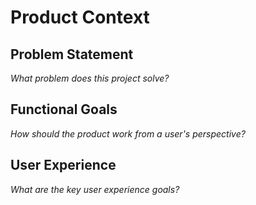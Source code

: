 # Product Context

## Problem Statement

*What problem does this project solve?*

## Functional Goals

*How should the product work from a user's perspective?*

## User Experience

*What are the key user experience goals?*
